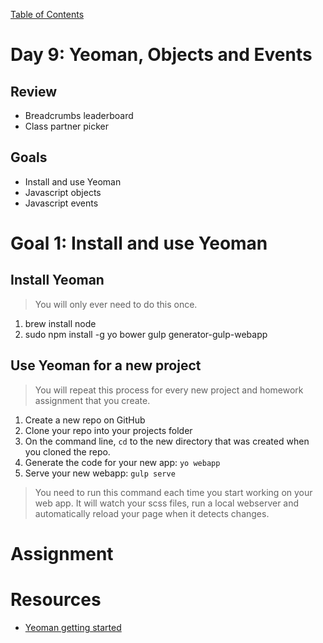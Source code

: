 [Table of Contents](/README.md)

# Day 9: Yeoman, Objects and Events

## Review
- Breadcrumbs leaderboard
- Class partner picker

## Goals
- Install and use Yeoman
- Javascript objects
- Javascript events

# Goal 1: Install and use Yeoman
## Install Yeoman
> You will only ever need to do this once.
1. brew install node
2. sudo npm install -g yo bower gulp generator-gulp-webapp

## Use Yeoman for a new project
> You will repeat this process for every new project and homework assignment that you create.
1. Create a new repo on GitHub
2. Clone your repo into your projects folder
3. On the command line, `cd` to the new directory that was created when you cloned the repo.
4. Generate the code for your new app: `yo webapp`
5. Serve your new webapp: `gulp serve`
> You need to run this command each time you start working on your web app. It will watch your scss files, run a local webserver and automatically reload your page when it detects changes.


# Assignment



# Resources
- [Yeoman getting started](https://developer.mozilla.org/en-US/docs/Web/JavaScript/Reference/Global_Objects/Array)

